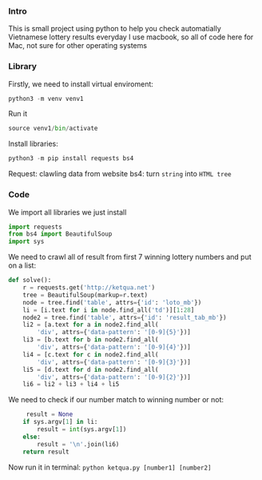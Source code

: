 ### Intro
This is small project using python to help you check automatially Vietnamese lottery results everyday
I use macbook, so all of code here for Mac, not sure for other operating systems
### Library
Firstly, we need to install virtual enviroment:
```python
python3 -m venv venv1
```
Run it
```python
source venv1/bin/activate
```
Install libraries:
```python
python3 -m pip install requests bs4
```
Request: clawling data from website
bs4: turn `string` into `HTML tree`

### Code
We import all libraries we just install
```python
import requests
from bs4 import BeautifulSoup
import sys
```
We need to crawl all of result from first 7 winning lottery numbers and put on a list:
```python
def solve():
    r = requests.get('http://ketqua.net')
    tree = BeautifulSoup(markup=r.text)
    node = tree.find('table', attrs={'id': 'loto_mb'})
    li = [i.text for i in node.find_all('td')][1:28]
    node2 = tree.find('table', attrs={'id': 'result_tab_mb'})
    li2 = [a.text for a in node2.find_all(
        'div', attrs={'data-pattern': '[0-9]{5}'})]
    li3 = [b.text for b in node2.find_all(
        'div', attrs={'data-pattern': '[0-9]{4}'})]
    li4 = [c.text for c in node2.find_all(
        'div', attrs={'data-pattern': '[0-9]{3}'})]
    li5 = [d.text for d in node2.find_all(
        'div', attrs={'data-pattern': '[0-9]{2}'})]
    li6 = li2 + li3 + li4 + li5
```

We need to check if our number match to winning number or not:
```python
     result = None
    if sys.argv[1] in li:
        result = int(sys.argv[1])
    else:
        result = '\n'.join(li6)
    return result
```

Now run it in terminal:
`python ketqua.py [number1] [number2]`

